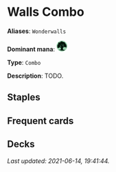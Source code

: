 # Walls Combo

**Aliases**: `Wonderwalls`

**Dominant mana**: <img src="../resources/images/mana/G.png" width="25"/>

**Type**: `Combo`

**Description**: TODO.

## **Staples**



## **Frequent cards**



## **Decks**



*Last updated: 2021-06-14, 19:41:44.*
